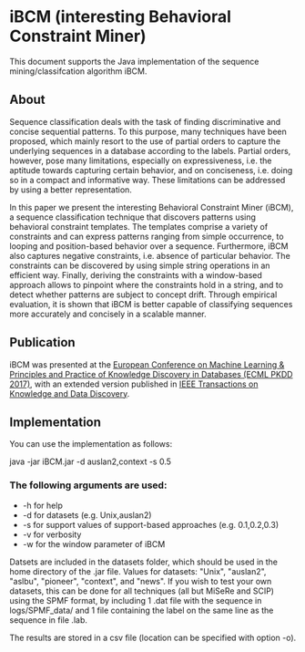 # iBCM (interesting Behavioral Constraint Miner)

This document supports the Java implementation of the sequence mining/classifcation algorithm iBCM.

<h2>About</h2>
Sequence classification deals with the task of finding discriminative and concise sequential patterns. 
To this purpose, many techniques have been proposed, which mainly resort to the use of partial orders to capture the underlying sequences in a database according to the labels. Partial orders, however, pose many limitations, especially on expressiveness, i.e. the aptitude towards capturing certain behavior, and on conciseness, i.e. doing so in a compact and informative way. These limitations can be addressed by using a better representation. 

In this paper we present the interesting Behavioral Constraint Miner (iBCM), a sequence classification technique that discovers patterns using behavioral constraint templates. The templates comprise a variety of constraints and can express patterns ranging from simple occurrence, to looping and position-based behavior over a sequence. Furthermore, iBCM also captures negative constraints, i.e. absence of particular behavior. The constraints can be discovered by using simple string operations in an efficient way. Finally, deriving the constraints with a window-based approach allows to pinpoint where the constraints hold in a string, and to detect whether patterns are subject to concept drift. Through empirical evaluation, it is shown that iBCM is better capable of classifying sequences more accurately and concisely in a scalable manner.

<h2>Publication</h2>
iBCM was presented at the <a href="https://link.springer.com/chapter/10.1007/978-3-319-71246-8_2">European Conference on Machine Learning & Principles and Practice of Knowledge Discovery in Databases (ECML PKDD 2017)</a>, with an extended version published in <a href="https://ieeexplore.ieee.org/document/8633396">IEEE Transactions on Knowledge and Data Discovery</a>.

<h2>Implementation</h2>
You can use the implementation as follows:

java -jar iBCM.jar -d auslan2,context -s 0.5

<h3>The following arguments are used:</h3>
<ul><li>-h for help</li>	
<li>-d for datasets (e.g. Unix,auslan2)</li>
<li>-s for support values of support-based approaches (e.g. 0.1,0.2,0.3)</li>
<li>-v for verbosity
<li>-w for the window parameter of iBCM</li>
</ul>
Datsets are included in the datasets folder, which should be used in the home directory of the .jar file.
Values for datasets: "Unix", "auslan2", "aslbu", "pioneer", "context", and "news".
If you wish to test your own datasets, this can be done for all techniques (all but MiSeRe and SCIP) using the SPMF format, by including 1 .dat file with the sequence in logs/SPMF_data/ and 1 file containing the label on the same line as the sequence in file .lab.

The results are stored in a csv file (location can be specified with option -o).
